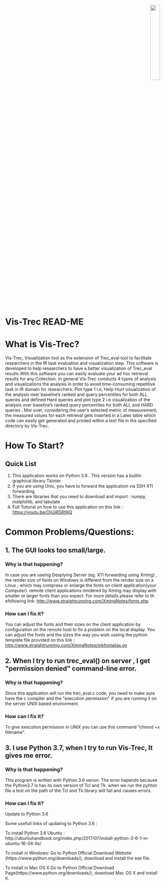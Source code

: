<p align="right">
<img src="https://github.com/mtamannaee/Vis-Trec/blob/master/Images/ls3lab_logo3.png" height="25%" width="25%">
</p>

# Vis-Trec READ-ME
# What is Vis-Trec?
<p>
Vis-Trec, Visualization tool as the extension of Trec_eval tool to facilitate researchers in the IR task evaluation and visualization step.
This software is developed to help researchers to have a better visualization  of Trec_eval resutls.With this software you can easily evaluate your ad hoc retrieval results for any Collection. 
In general Vis-Trec conducts 4 types of analysis and visualizations the analysis in order to avoid time-consuming repetitive task in IR domain for researchers. Plot type 1 i.e, Help-Hurt visualization of the analysis over baseline’s ranked and query percentiles for both ALL queries and defined Hard queries and plot type 2  i.e  visualization of the analysis over baseline’s ranked query percentiles for both ALL and HARD queries . Mor over, considering the user’s selected metric of measurement, the measured values for each retrieval gets inserted in a Latex table which code can easily get generated and printed within a text file in the specified directory by Vis-Trec. 
</p>

# How To Start?
## Quick List
1. This application works on Python 3.6 . This version has a builtin graphical library Tkinter. 
2. If you are using Unix, you have to forward the application via SSH X11 forwarding. 
3. There are  libraries that you need to download and import :  numpy, matplotlib, and  tabulate
4. Full Tutorial on how to use this application on this link :
https://youtu.be/OVJiRS8t9jQ

# Common Problems/Questions:

## 1. The GUI looks too small/large.
### Why is that happening?
In case you are useing Desplying Server (eg. X11 forwarding using Xming) , the render size of  fonts on Windows is different from the render size on a Linux ; which may compress or enlarge the fonts on client application(your Computer). remote client applications rendered by Xming may display with smaller or larger fonts than you expect. 
For more details please refer to th efollowing link: http://www.straightrunning.com/XmingNotes/fonts.php 
### How can I fix it?
You can adjust the fonts and their sizes on the client application by configuration on the remote host to fix a problem on the local display. You can adjust the fonts and the sizes the way you wish useing the python template file provided on this link : 
http://www.straightrunning.com/XmingNotes/mkfontalias.py

## 2. When I try to run trec_eval() on server , I get "permission denied" command-line error.
### Why is that happening?
Since this application will run the trec_eval.c code, you need to make sure have the c compiler and the "execution permission" if you are running it on the server UNIX based environment.
### How can I fix it?
To give execution permission in UNIX you can use this command “chmod +x filename”.

## 3. I use Python 3.7, when I try to run Vis-Trec, It gives me error.
### Why is that happening?
This program is written with Python 3.6 verion.  The error hapends because the Python3.7 is has its own version of Tcl and Tk.
when we run the pyhton file a test on the path of the Tcl and Tk library will fail and causes errors.
### How can I fix it?
Update to Python 3.6

Some usefull links of updating to Python 3.6 :
<p>To install Python 3.6 Ubuntu : http://ubuntuhandbook.org/index.php/2017/07/install-python-3-6-1-in-ubuntu-16-04-lts/</p>
<p>To install in Windows: Go to Python Official Download Website (https://www.python.org/downloads/), download and install the exe file.</p>
<p>To install in Mac OS X:Go to Python Official Download Page(https://www.python.org/downloads/), download Mac OS X and install it.</p>

